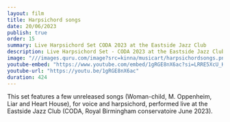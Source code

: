```yaml
---
layout: film
title: Harpsichord songs
date: 20/06/2023
publish: true
order: 15
summary: Live Harpsichord Set CODA 2023 at the Eastside Jazz Club
description: Live Harpsichord Set - CODA 2023 at the Eastside Jazz Club
image: "///images.quru.com/image?src=kinna/musicart/harpsichordsongs.png&width=450&format=jpeg&quality=75"
youtube-embed: "https://www.youtube.com/embed/1gRGE8nX6ac?si=LRRE5XcU_KJZ9Mxl"
youtube-url: "https://youtu.be/1gRGE8nX6ac"
duration: 424
---
```


This set features a few unreleased songs (Woman-child, M. Oppenheim, Liar and Heart House), for voice and harpsichord, performed live at the Eastside Jazz Club (CODA, Royal Birmingham conservatoire June 2023).
